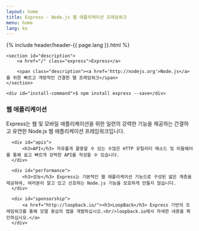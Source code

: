```yaml
---
layout: home
title: Express - Node.js 웹 애플리케이션 프레임워크
menu: home
lang: ko
---
```

<!---
 Copyright (c) 2016 StrongLoop, IBM, and Express Contributors
 License: MIT
-->
<section id="home-content">
    {% include header/header-{{ page.lang }}.html %}
    <div id="overlay"></div>

    <section id="description">
        <a href="/" class="express">Express</a>

        <span class="description"><a href='http://nodejs.org'>Node.js</a>를 위한 빠르고 개방적인 간결한 웹 프레임워크</span>
    </section>

    <div id="install-command">$ npm install express --save</div>
</section>

<!--<section id="doc-langs" markdown="1">
  Express 문서의 사용 가능한 언어: [스페인어](/es), [일본어](/ja), [러시아어](/ru), [중국어](/zh-cn), [한국어](/ko), [포르투갈어](/pt-br)
</section>-->

<section id="intro">

  <div id="boxes" class="clearfix">
      <div id="web-applications">
          <h3>웹 애플리케이션</h3> Express는 웹 및 모바일 애플리케이션을 위한 일련의 강력한 기능을 제공하는 간결하고 유연한 Node.js 웹 애플리케이션 프레임워크입니다.
      </div>

      <div id="apis">
          <h3>API</h3> 자유롭게 활용할 수 있는 수많은 HTTP 유틸리티 메소드 및 미들웨어를 통해 쉽고 빠르게 강력한 API를 작성할 수 있습니다.
      </div>

      <div id="performance">
          <h3>성능</h3> Express는 기본적인 웹 애플리케이션 기능으로 구성된 얇은 계층을 제공하여, 여러분이 알고 있고 선호하는 Node.js 기능을 모호하게 만들지 않습니다.
      </div>

      <div id="sponsorship">
          <a href="http://loopback.io/"><h3>LoopBack</h3> Express 기반의 프레임워크를 통해 모델 중심의 앱을 개발하십시오.<br/>loopback.io에서 자세한 내용을 확인하십시오.</a>
      </div>
  </div>

</section>

<!--
<section id="announcements">
  {% include announcement/announcement-{{ page.lang }}.md %}
</section>
-->
